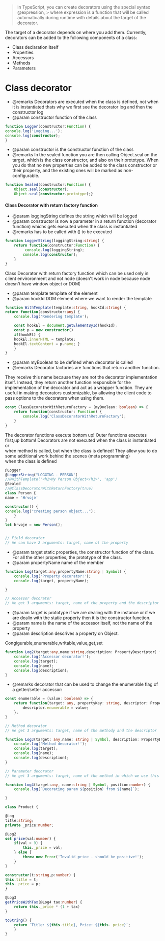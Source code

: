 
 > In TypeScript, you can create decorators using the special syntax @expression, > where expression is a function that will be called automatically during runtime with details about the target of the decorator.

The target of a decorator depends on where you add them. Currently, decorators can be added to the following components of a class:

- Class declaration itself
- Properties
- Accessors
- Methods
- Parameters


# Class decorator


 * @remarks Decorators are executed when the class is defined, not when it is instantiated thats why we first see the decorator log and then the constructor log
 * @param constructor function of the class
``` ts 
function Logger(constructor:Function) {
console.log('Logging...');
console.log(constructor);
}
```


 * @param constructor is the constructor function of the class
 * @remarks In the sealed function you are then calling Object.seal on the target,
 which is the class constructor, and also on their prototype. 
When you do that no new properties can be added to the class constructor or 
their property, and the existing ones will be marked as non-configurable.
``` ts
function Sealed(constructor:Function) {
    Object.seal(constructor);
    Object.seal(constructor.prototype);}
```
#### Class Decorator with return factory function

 * @param loggingString defines the string which will be logged
 * @param constructor is now a parameter in a return function (decorator function)
 whichs gets executed when the class is instantiated
 * @remarks has to be called with () to be executed
``` ts
function LoggerString(loggingString:string) {
    return function(constructor:Function) {
         console.log(loggingString);
        console.log(constructor);
    }
}
```

Class Decorator with return factory function which can be used only in client enviroronment and not node (doesn't work in node because node doesn't have window object or DOM)

 * @param template template of the element
 * @param hookId DOM element where we want to render the template
``` ts
function WithTemplate(template:string, hookId:string) {
return function(constructor:any) {
    console.log('Rendering template');

    const hookEl = document.getElementById(hookId);
    const p = new constructor()
    if(hookEl) {
    hookEl.innerHTML = template;
    hookEl.textContent = p.name; }
    }
}
```
 * @param myBoolean to be defined when decorator is called
 * @remarks Decorator factories are functions that return another function. 
 
 They receive this name because they are not the decorator implementation itself. Instead, they return another function responsible for the implementation of the decorator and act as a wrapper function. They are useful in making decorators customizable, by allowing the client code to pass options to the decorators when using them.
``` ts
const ClassDecoratorWithReturnFactory = (myBoolean: boolean) => {
    return function(constructor: Function) {
        console.log('ClassDecoratorWithReturnFactory');
    }
}

```
The decorator functions execute bottom up!
Outer functions executes first,up bottom!
Decorators are not executed when the class is instantiated or   
when method is called, but when the class is defined!
They allow you to do some additional work behind the scenes (meta programming)   
when the class is defined
``` ts
@Logger
@LoggerString("LOGGING - PERSON")
//@WithTemplate('<h1>My Person Object</h1>', 'app')
@Sealed
//@ClassDecoratorWithReturnFactory(true)
class Person {
name = 'Hrvoje'

constructor() {
console.log("creating person object...");
    }
}
let hrvoje = new Person();


// Field decorator
// We can have 2 arguments: target, name of the property

```

 * @param target static properties, the constructor function of the class. For all the other properties, the prototype of the class.
 * @param propertyName name of the member
``` ts
function Log(target:any,propertyName:string | Symbol) {
    console.log('Property decorator!');
    console.log(target, propertyName);

}

// Accessor decorator
// We get 3 arguments: target, name of the property and the descriptor
```

 * @param target is prototype if we are dealing with the instance or if we are dealin with the static property then it is the constructor function.
 * @param name is the name of the accessor itself, not the name of the property
 * @param description descrives a property on Object.
 
Congigurable,enumerable,writable,value,get,set
``` ts
function Log2(target:any,name:string,description: PropertyDescriptor) {
    console.log('Accessor decorator!');
    console.log(target);
    console.log(name);
    console.log(description);
}

```
 * @remarks decorator that can be used to change the enumerable flag of a getter/setter accessor:
``` ts
const enumerable = (value: boolean) => {
    return function(target: any, propertyKey: string, descriptor: PropertyDescriptor) {
        descriptor.enumerable = value;
    };
}

// Method decorator
// We get 3 arguments: target, name of the methody and the descriptor

function Log3(target: any,name: string | Symbol, description: PropertyDescriptor) {
    console.log('Method decorator!');
    console.log(target);
    console.log(name);
    console.log(description);
}

// Parameter decorator
// We get 3 arguments: target, name of the method in which we use this param and the position(number) of the parameter

function Log4(target:any, name:string | Symbol, position:number) {
    console.log(`Decorating param ${position} from ${name}`);

}

class Product {

@Log
title:string;
private _price:number;

@Log2
set price(val:number) {
    if(val > 0) {
        this._price = val;
    } else {
        throw new Error('Invalid price - should be positive!');
    }
}

constructor(t:string,p:number) {
this.title = t;
this._price = p;
}

@Log3
getPriceWithTax(@Log4 tax:number) {
    return this._price * (1 + tax)
}

toString() {
    return `Title: ${this.title}, Price: ${this._price}`;
    }
}
```
